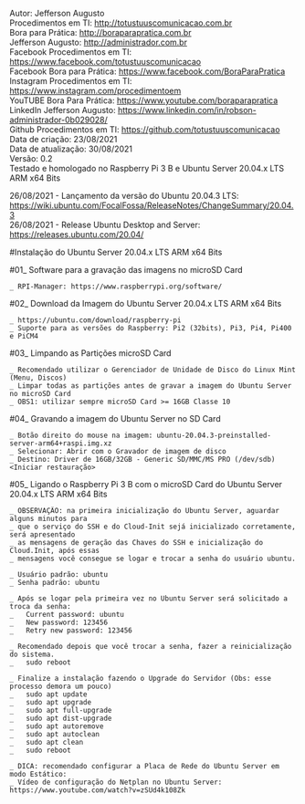 Autor: Jefferson Augusto<br>
Procedimentos em TI: http://totustuuscomunicacao.com.br<br>
Bora para Prática: http://boraparapratica.com.br<br>
Jefferson Augusto: http://administrador.com.br<br>
Facebook Procedimentos em TI: https://www.facebook.com/totustuuscomunicacao<br>
Facebook Bora para Prática: https://www.facebook.com/BoraParaPratica<br>
Instagram Procedimentos em TI: https://www.instagram.com/procedimentoem<br>
YouTUBE Bora Para Prática: https://www.youtube.com/boraparapratica<br>
LinkedIn Jefferson Augusto: https://www.linkedin.com/in/robson-administrador-0b029028/<br>
Github Procedimentos em TI: https://github.com/totustuuscomunicacao<br>
Data de criação: 23/08/2021<br>
Data de atualização: 30/08/2021<br>
Versão: 0.2<br>
Testado e homologado no Raspberry Pi 3 B e Ubuntu Server 20.04.x LTS ARM x64 Bits

26/08/2021 - Lançamento da versão do Ubuntu 20.04.3 LTS: https://wiki.ubuntu.com/FocalFossa/ReleaseNotes/ChangeSummary/20.04.3<br>
26/08/2021 - Release Ubuntu Desktop and Server: https://releases.ubuntu.com/20.04/

#Instalação do Ubuntu Server 20.04.x LTS ARM x64 Bits

#01_ Software para a gravação das imagens no microSD Card<br>

	_ RPI-Manager: https://www.raspberrypi.org/software/

#02_ Download da Imagem do Ubuntu Server 20.04.x LTS ARM x64 Bits
		
	_ https://ubuntu.com/download/raspberry-pi
	_ Suporte para as versões do Raspberry: Pi2 (32bits), Pi3, Pi4, Pi400 e PiCM4 

#03_ Limpando as Partições microSD Card

	_ Recomendado utilizar o Gerenciador de Unidade de Disco do Linux Mint (Menu, Discos)
	_ Limpar todas as partições antes de gravar a imagem do Ubuntu Server no microSD Card
	_ OBS1: utilizar sempre microSD Card >= 16GB Classe 10

#04_ Gravando a imagem do Ubuntu Server no SD Card

	_ Botão direito do mouse na imagem: ubuntu-20.04.3-preinstalled-server-arm64+raspi.img.xz
	_ Selecionar: Abrir com o Gravador de imagem de disco
	_ Destino: Driver de 16GB/32GB - Generic SD/MMC/MS PRO (/dev/sdb) <Iniciar restauração>

#05_ Ligando o Raspberry Pi 3 B com o microSD Card do Ubuntu Server 20.04.x LTS ARM x64 Bits
	
	_ OBSERVAÇÃO: na primeira inicialização do Ubuntu Server, aguardar alguns minutos para 
	_ que o serviço do SSH e do Cloud-Init sejá inicializado corretamente, será apresentado
	_ as mensagens de geração das Chaves do SSH e inicialização do Cloud.Init, após essas 
	_ mensagens você consegue se logar e trocar a senha do usuário ubuntu.

	_ Usuário padrão: ubuntu
	_ Senha padrão: ubuntu
	
	_ Após se logar pela primeira vez no Ubuntu Server será solicitado a troca da senha:
	_	Current password: ubuntu
	_	New password: 123456
	_	Retry new password: 123456
	
	_ Recomendado depois que você trocar a senha, fazer a reinicialização do sistema.
	_	sudo reboot
	
	_ Finalize a instalação fazendo o Upgrade do Servidor (Obs: esse processo demora um pouco)
	_	sudo apt update
	_	sudo apt upgrade
	_	sudo apt full-upgrade
	_	sudo apt dist-upgrade
	_	sudo apt autoremove
	_	sudo apt autoclean
	_	sudo apt clean
	_	sudo reboot

	_ DICA: recomendado configurar a Placa de Rede do Ubuntu Server em modo Estático:
	_ Vídeo de configuração do Netplan no Ubuntu Server: https://www.youtube.com/watch?v=zSUd4k108Zk